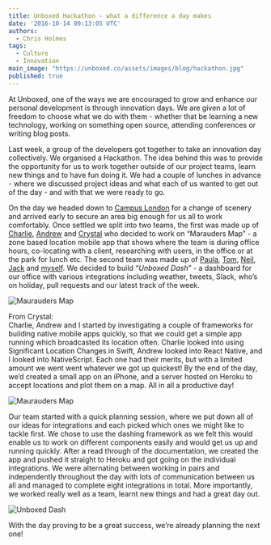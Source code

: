 ```yaml
---
title: Unboxed Hackathon - what a difference a day makes
date: '2016-10-14 09:13:05 UTC'
authors:
  - Chris Holmes
tags:
  - Culture
  - Innovation
main_image: "https://unboxed.co/assets/images/blog/hackathon.jpg"
published: true
---
```


At Unboxed, one of the ways we are encouraged to grow and enhance our personal development is through innovation days. We are given a lot of freedom to choose what we do with them - whether that be learning a new technology, working on something open source, attending conferences or writing blog posts.

Last week, a group of the developers got together to take an innovation day collectively. We organised a Hackathon. The idea behind this was to provide the opportunity for us to work together outside of our project teams, learn new things and to have fun doing it. We had a couple of lunches in advance - where we discussed project ideas and what each of us wanted to get out of the day - and with that we were ready to go.

On the day we headed down to [Campus London](https://www.campus.co/london/en) for a change of scenery and arrived early to secure an area big enough for us all to work comfortably. Once settled we split into two teams, the first was made up of [Charlie](/people#charlie-egan), [Andrew](/people#andrew-white) and [Crystal](/people#chris-carter) who decided to work on “Marauders Map” - a zone based location mobile app that shows where the team is during office hours, co-locating with a client, researching with users, in the office or at the park for lunch etc. The second team was made up of [Paula](/people#paula-stepinska), [Tom](/people#tom-sabin), [Neil](/people#neil-van-beinum), [Jack](/people#jack-bracewell) and [myself](/people#chris-holmes). We decided to build <i>“Unboxed Dash”</i> - a dashboard for our office with various integrations including weather, tweets, Slack, who’s on holiday, pull requests and our latest track of the week.

![Maurauders Map](https://unboxed.co/assets/images/blog/hackathon.jpg)

From Crystal:<br/>
Charlie, Andrew and I started by investigating a couple of frameworks for building native mobile apps quickly, so that we could get a simple app running which broadcasted its location often. Charlie looked into using Significant Location Changes in Swift, Andrew looked into React Native, and I looked into NativeScript. Each one had their merits, but with a limited amount we went went whatever we got up quickest! By the end of the day, we’d created a small app on an iPhone, and a server hosted on Heroku to accept locations and plot them on a map. All in all a productive day!

![Maurauders Map](https://unboxed.co/assets/images/blog/maurauders-map.png)

Our team started with a quick planning session, where we put down all of our ideas for integrations and each picked which ones we might like to tackle first. We chose to use the dashing framework as we felt this would enable us to work on different components easily and would get us up and running quickly. After a read through of the documentation, we created the app and pushed it straight to Heroku and got going on the individual integrations. We were alternating between working in pairs and independently throughout the day with lots of communication between us all and managed to complete eight integrations in total. More importantly, we worked really well as a team, learnt new things and had a great day out.

![Unboxed Dash](https://unboxed.co/assets/images/blog/unboxed-dash.png)

With the day proving to be a great success, we’re already planning the next one!
